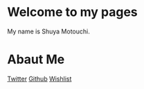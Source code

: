 # Welcome to my pages
My name is Shuya Motouchi.

# Abaut Me
[Twitter](https://twitter.com/nwiizo)
[Github](https://github.com/nwiizo)
[Wishlist](https://www.amazon.co.jp/registry/wishlist/1R5ZE9A1TGDZJ)

